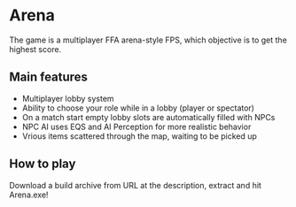 # Arena
The game is a multiplayer FFA arena-style FPS, which objective is to get the highest score.

## Main features
- Multiplayer lobby system
- Ability to choose your role while in a lobby (player or spectator)
- On a match start empty lobby slots are automatically filled with NPCs
- NPC AI uses EQS and AI Perception for more realistic behavior
- Vrious items scattered through the map, waiting to be picked up

## How to play
Download a build archive from URL at the description, extract and hit Arena.exe!

